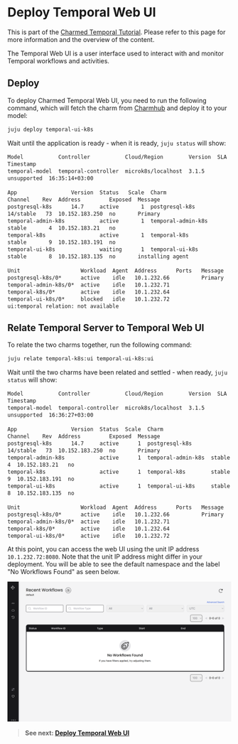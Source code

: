 # Deploy Temporal Web UI

This is part of the [Charmed Temporal Tutorial](./00-introduction.md). Please
refer to this page for more information and the overview of the content.

The Temporal Web UI is a user interface used to interact with and monitor
Temporal workflows and activities.

## Deploy

To deploy Charmed Temporal Web UI, you need to run the following command, which
will fetch the charm from [Charmhub](https://charmhub.io/temporal-ui-k8s) and
deploy it to your model:

```bash
juju deploy temporal-ui-k8s
```

Wait until the application is ready - when it is ready, `juju status` will show:

```
Model           Controller           Cloud/Region        Version  SLA          Timestamp
temporal-model  temporal-controller  microk8s/localhost  3.1.5    unsupported  16:35:14+03:00

App                 Version  Status   Scale  Charm               Channel    Rev  Address         Exposed  Message
postgresql-k8s      14.7     active       1  postgresql-k8s      14/stable   73  10.152.183.250  no       Primary
temporal-admin-k8s           active       1  temporal-admin-k8s  stable       4  10.152.183.21   no
temporal-k8s                 active       1  temporal-k8s        stable       9  10.152.183.191  no
temporal-ui-k8s              waiting      1  temporal-ui-k8s     stable       8  10.152.183.135  no       installing agent

Unit                   Workload  Agent  Address      Ports   Message
postgresql-k8s/0*      active    idle   10.1.232.66          Primary
temporal-admin-k8s/0*  active    idle   10.1.232.71
temporal-k8s/0*        active    idle   10.1.232.64
temporal-ui-k8s/0*     blocked   idle   10.1.232.72          ui:temporal relation: not available

```

## Relate Temporal Server to Temporal Web UI

To relate the two charms together, run the following command:

```bash
juju relate temporal-k8s:ui temporal-ui-k8s:ui
```

Wait until the two charms have been related and settled - when ready,
`juju status` will show:

```
Model           Controller           Cloud/Region        Version  SLA          Timestamp
temporal-model  temporal-controller  microk8s/localhost  3.1.5    unsupported  16:36:27+03:00

App                 Version  Status  Scale  Charm               Channel    Rev  Address         Exposed  Message
postgresql-k8s      14.7     active      1  postgresql-k8s      14/stable   73  10.152.183.250  no       Primary
temporal-admin-k8s           active      1  temporal-admin-k8s  stable       4  10.152.183.21   no
temporal-k8s                 active      1  temporal-k8s        stable       9  10.152.183.191  no
temporal-ui-k8s              active      1  temporal-ui-k8s     stable       8  10.152.183.135  no

Unit                   Workload  Agent  Address      Ports   Message
postgresql-k8s/0*      active    idle   10.1.232.66          Primary
temporal-admin-k8s/0*  active    idle   10.1.232.71
temporal-k8s/0*        active    idle   10.1.232.64
temporal-ui-k8s/0*     active    idle   10.1.232.72
```

At this point, you can access the web UI using the unit IP address
`10.1.232.72:8080`. Note that the unit IP address might differ in your
deployment. You will be able to see the default namespace and the label "No
Workflows Found" as seen below.

![Temporal Web UI](../media/temporal-web-ui.png)

> **See next: [Deploy Temporal Web UI](./07-deploying-ingress.md)**
